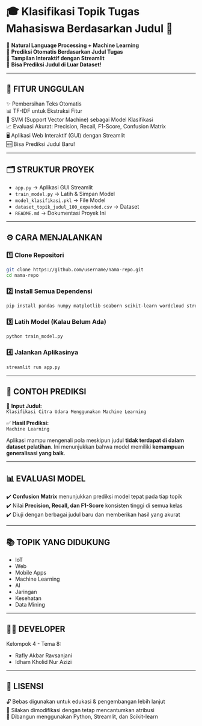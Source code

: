 # 🎓 Klasifikasi Topik Tugas Mahasiswa Berdasarkan Judul 🤖

📌 **Natural Language Processing + Machine Learning**  
📌 **Prediksi Otomatis Berdasarkan Judul Tugas**  
📌 **Tampilan Interaktif dengan Streamlit**  
📌 **Bisa Prediksi Judul di Luar Dataset!**

---

## 🚀 FITUR UNGGULAN

✨ Pembersihan Teks Otomatis  
📊 TF-IDF untuk Ekstraksi Fitur  
🤖 SVM (Support Vector Machine) sebagai Model Klasifikasi  
📈 Evaluasi Akurat: Precision, Recall, F1-Score, Confusion Matrix  
🖥️ Aplikasi Web Interaktif (GUI) dengan Streamlit  
🆕 Bisa Prediksi Judul Baru!

---

## 🗂️ STRUKTUR PROYEK

- `app.py` → Aplikasi GUI Streamlit  
- `train_model.py` → Latih & Simpan Model  
- `model_klasifikasi.pkl` → File Model  
- `dataset_topik_judul_100_expanded.csv` → Dataset  
- `README.md` → Dokumentasi Proyek Ini  

---

## ⚙️ CARA MENJALANKAN

### 1️⃣ Clone Repositori
```bash
git clone https://github.com/username/nama-repo.git
cd nama-repo
```

### 2️⃣ Install Semua Dependensi
```bash
pip install pandas numpy matplotlib seaborn scikit-learn wordcloud streamlit joblib
```

### 3️⃣ Latih Model (Kalau Belum Ada)
```bash
python train_model.py
```

### 4️⃣ Jalankan Aplikasinya
```bash
streamlit run app.py
```

---

## 🧪 CONTOH PREDIKSI

📝 **Input Judul:**  
`Klasifikasi Citra Udara Menggunakan Machine Learning`

✅ **Hasil Prediksi:**  
`Machine Learning`

Aplikasi mampu mengenali pola meskipun judul **tidak terdapat di dalam dataset pelatihan**. Ini menunjukkan bahwa model memiliki **kemampuan generalisasi yang baik**.

---

## 📊 EVALUASI MODEL

✔️ **Confusion Matrix** menunjukkan prediksi model tepat pada tiap topik  
✔️ Nilai **Precision, Recall, dan F1-Score** konsisten tinggi di semua kelas  
✔️ Diuji dengan berbagai judul baru dan memberikan hasil yang akurat  

---

## 📚 TOPIK YANG DIDUKUNG

- IoT  
- Web  
- Mobile Apps  
- Machine Learning  
- AI  
- Jaringan  
- Kesehatan  
- Data Mining  

---

## 👨‍💻 DEVELOPER

Kelompok 4 - Tema 8:  
- Rafly Akbar Ravsanjani  
- Idham Kholid Nur Azizi  

---

## 📝 LISENSI

🔓 Bebas digunakan untuk edukasi & pengembangan lebih lanjut  
📌 Silakan dimodifikasi dengan tetap mencantumkan atribusi  
🚀 Dibangun menggunakan Python, Streamlit, dan Scikit-learn
